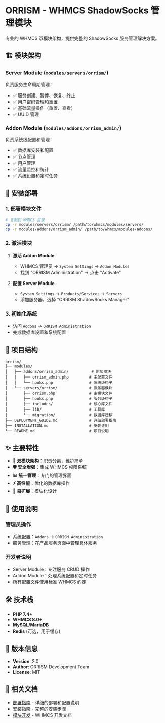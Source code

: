 # ORRISM - WHMCS ShadowSocks 管理模块

专业的 WHMCS 双模块架构，提供完整的 ShadowSocks 服务管理解决方案。

## 🏗️ 模块架构

### Server Module (`modules/servers/orrism/`)
负责服务生命周期管理：
- ✅ 服务创建、暂停、恢复、终止
- ✅ 用户密码管理和重置
- ✅ 基础流量操作（重置、查看）
- ✅ UUID 管理

### Addon Module (`modules/addons/orrism_admin/`)
负责系统级配置和管理：
- ✅ 数据库安装和配置
- ✅ 节点管理
- ✅ 用户管理
- ✅ 流量监控和统计
- ✅ 系统设置和定时任务

## 🚀 安装部署

### 1. 部署模块文件
```bash
# 复制到 WHMCS 目录
cp -r modules/servers/orrism/ /path/to/whmcs/modules/servers/
cp -r modules/addons/orrism_admin/ /path/to/whmcs/modules/addons/
```

### 2. 激活模块
1. **激活 Addon Module**
   - WHMCS 管理员 → `System Settings` → `Addon Modules`
   - 找到 "ORRISM Administration" → 点击 "Activate"

2. **配置 Server Module**
   - `System Settings` → `Products/Services` → `Servers`
   - 添加服务器，选择 "ORRISM ShadowSocks Manager"

### 3. 初始化系统
- 访问 `Addons` → `ORRISM Administration`
- 完成数据库设置和系统配置

## 📁 项目结构

```
orrism/
├── modules/
│   ├── addons/orrism_admin/          # 附加模块
│   │   ├── orrism_admin.php         # 主配置文件
│   │   └── hooks.php                # 系统级钩子
│   └── servers/orrism/              # 服务器模块
│       ├── orrism.php               # 主模块文件
│       ├── hooks.php                # 服务级钩子
│       ├── includes/                # 核心库文件
│       ├── lib/                     # 工具库
│       └── migration/               # 数据库迁移
├── DEPLOYMENT_GUIDE.md              # 详细部署指南
├── INSTALLATION.md                  # 安装说明
└── README.md                        # 项目说明
```

## ✨ 主要特性

- **🔄 双模块架构**：职责分离，维护简单
- **🛡️ 安全增强**：集成 WHMCS 权限系统
- **📊 统一管理**：专门的管理界面
- **⚡ 高性能**：优化的数据库操作
- **🔧 易扩展**：模块化设计

## 📖 使用说明

### 管理员操作
- 系统配置：`Addons` → `ORRISM Administration`
- 服务管理：在产品服务页面中管理具体服务

### 开发者说明
- Server Module：专注服务 CRUD 操作
- Addon Module：处理系统配置和定时任务
- 所有配置文件使用标准 WHMCS 约定

## 🛠️ 技术栈

- **PHP 7.4+**
- **WHMCS 8.0+**
- **MySQL/MariaDB**
- **Redis** (可选，用于缓存)

## 📝 版本信息

- **Version**: 2.0
- **Author**: ORRISM Development Team
- **License**: MIT

## 🔗 相关文档

- [部署指南](DEPLOYMENT_GUIDE.md) - 详细的部署和配置说明
- [安装指南](INSTALLATION.md) - 完整的安装步骤
- [模块开发](https://developers.whmcs.com/) - WHMCS 开发文档
